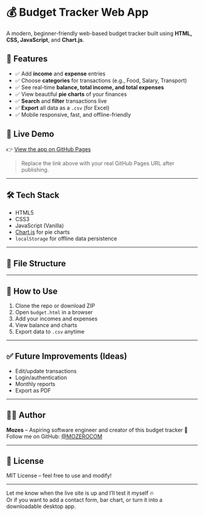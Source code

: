 # 💰 Budget Tracker Web App

A modern, beginner-friendly web-based budget tracker built using **HTML, CSS, JavaScript**, and **Chart.js**.

## 📌 Features

- ✅ Add **income** and **expense** entries
- ✅ Choose **categories** for transactions (e.g., Food, Salary, Transport)
- ✅ See real-time **balance, total income, and total expenses**
- ✅ View beautiful **pie charts** of your finances
- ✅ **Search** and **filter** transactions live
- ✅ **Export** all data as a `.csv` (for Excel)
- ✅ Mobile responsive, fast, and offline-friendly

## 🔴 Live Demo

👉 [View the app on GitHub Pages](https://MOZEROCOM.github.io/budget-tracker/)

> Replace the link above with your real GitHub Pages URL after publishing.

---

## 🛠 Tech Stack

- HTML5
- CSS3
- JavaScript (Vanilla)
- [Chart.js](https://www.chartjs.org/) for pie charts
- `localStorage` for offline data persistence

---

## 📂 File Structure


---

## 🔧 How to Use

1. Clone the repo or download ZIP  
2. Open `budget.html` in a browser  
3. Add your incomes and expenses  
4. View balance and charts  
5. Export data to `.csv` anytime

---

## ✅ Future Improvements (Ideas)
- Edit/update transactions
- Login/authentication
- Monthly reports
- Export as PDF

---

## 🧑‍💻 Author

**Mozes** – Aspiring software engineer and creator of this budget tracker 💪  
Follow me on GitHub: [@MOZEROCOM](https://github.com/MOZEROCOM)

---

## 📄 License

MIT License – feel free to use and modify!

---

Let me know when the live site is up and I’ll test it myself 🔥  
Or if you want to add a contact form, bar chart, or turn it into a downloadable desktop app.
